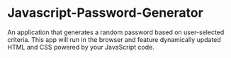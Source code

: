 # Javascript-Password-Generator
An application that generates a random password based on user-selected criteria. This app will run in the browser and feature dynamically updated HTML and CSS powered by your JavaScript code.
